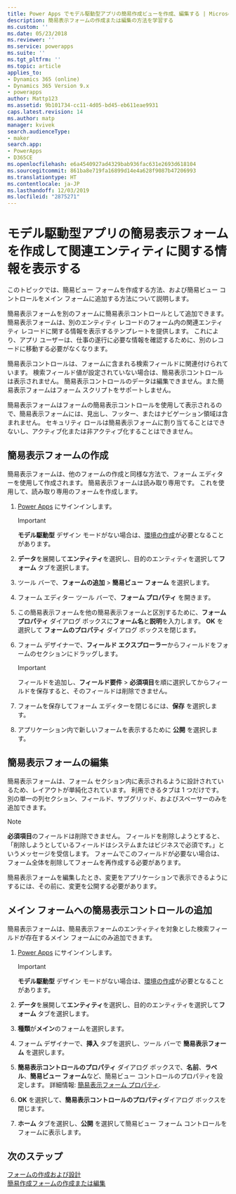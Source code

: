 ```yaml
---
title: Power Apps でモデル駆動型アプリの簡易作成ビューを作成、編集する | MicrosoftDocs
description: 簡易表示フォームの作成または編集の方法を学習する
ms.custom: ''
ms.date: 05/23/2018
ms.reviewer: ''
ms.service: powerapps
ms.suite: ''
ms.tgt_pltfrm: ''
ms.topic: article
applies_to:
- Dynamics 365 (online)
- Dynamics 365 Version 9.x
- powerapps
author: Mattp123
ms.assetid: 9b101734-cc11-4d05-bd45-eb611eae9931
caps.latest.revision: 14
ms.author: matp
manager: kvivek
search.audienceType:
- maker
search.app:
- PowerApps
- D365CE
ms.openlocfilehash: e6a4540927ad4329bab936fac631e2693d618104
ms.sourcegitcommit: 861ba8e719fa16899d14e4a628f9087b47206993
ms.translationtype: HT
ms.contentlocale: ja-JP
ms.lasthandoff: 12/03/2019
ms.locfileid: "2875271"
---
```

# <a name="create-a-model-driven-app-quick-view-form-to-view-information-about-a-related-entity"></a>モデル駆動型アプリの簡易表示フォームを作成して関連エンティティに関する情報を表示する

このトピックでは、簡易ビュー フォームを作成する方法、および簡易ビュー コントロールをメイン フォームに追加する方法について説明します。 

簡易表示フォームを別のフォームに簡易表示コントロールとして追加できます。 簡易表示フォームは、別のエンティティ レコードのフォーム内の関連エンティティ レコードに関する情報を表示するテンプレートを提供します。 これにより、アプリ ユーザーは、仕事の遂行に必要な情報を確認するために、別のレコードに移動する必要がなくなります。  
  
 簡易表示コントロールは、フォームに含まれる検索フィールドに関連付けられています。 検索フィールド値が設定されていない場合は、簡易表示コントロールは表示されません。 簡易表示コントロールのデータは編集できません。また簡易表示フォームはフォーム スクリプトをサポートしません。  
  
 簡易表示フォームはフォームの簡易表示コントロールを使用して表示されるので、簡易表示フォームには、見出し、フッター、またはナビゲーション領域は含まれません。 セキュリティ ロールは簡易表示フォームに割り当てることはできないし、アクティブ化または非アクティブ化することはできません。  
  
<a name="BKMK_CreateQFV"></a>   
## <a name="create-a-quick-view-form"></a>簡易表示フォームの作成  
 簡易表示フォームは、他のフォームの作成と同様な方法で、フォーム エディターを使用して作成されます。 簡易表示フォームは読み取り専用です。 これを使用して、読み取り専用のフォームを作成します。  
  
1. [Power Apps](https://make.powerapps.com/?utm_source=padocs&utm_medium=linkinadoc&utm_campaign=referralsfromdoc) にサインインします。  


    > [!IMPORTANT]
    > **モデル駆動型** デザイン モードがない場合は、[環境の作成](https://docs.microsoft.com/powerapps/administrator/create-environment)が必要となることがあります。     
  
2. **データ**を展開して**エンティティ**を選択し、目的のエンティティを選択して**フォーム** タブを選択します。 
  
3. ツール バーで、**フォームの追加** > **簡易ビュー フォーム** を選択します。  
  
4. フォーム エディター ツール バーで、**フォーム プロパティ** を開きます。  
  
5. この簡易表示フォームを他の簡易表示フォームと区別するために、**フォーム プロパティ** ダイアログ ボックスに**フォーム名**と**説明**を入力します。 **OK** を選択して **フォームのプロパティ** ダイアログ ボックスを閉じます。  
  
6. フォーム デザイナーで、**フィールド エクスプローラー**からフィールドをフォームのセクションにドラッグします。 
  
    > [!IMPORTANT]
    >  フィールドを追加し、**フィールド要件** > **必須項目**を順に選択してからフィールドを保存すると、そのフィールドは削除できません。  
  
7. フォームを保存してフォーム エディターを閉じるには、**保存** を選択します。  

8. アプリケーション内で新しいフォームを表示するために **公開** を選択します。
  
<a name="BKMK_EditQVF"></a>   
## <a name="edit-a-quick-view-form"></a>簡易表示フォームの編集  
 簡易表示フォームは、フォーム セクション内に表示されるように設計されているため、レイアウトが単純化されています。 利用できるタブは 1 つだけです。 別の単一の列セクション、フィールド、サブグリッド、およびスペーサーのみを追加できます。   
  
> [!NOTE]
>  **必須項目**のフィールドは削除できません。 フィールドを削除しようとすると、「削除しようとしているフィールドはシステムまたはビジネスで必須です。」というメッセージを受信します。 フォームでこのフィールドが必要ない場合は、フォーム全体を削除してフォームを再作成する必要があります。  
  
 簡易表示フォームを編集したとき、変更をアプリケーションで表示できるようにするには、その前に、変更を公開する必要があります。  
  
<a name="BKMK_AddQVF"></a>   
## <a name="add-a-quick-view-control-to-a-main-form"></a>メイン フォームへの簡易表示コントロールの追加  
 簡易表示フォームは、簡易表示フォームのエンティティを対象とした検索フィールドが存在するメイン フォームにのみ追加できます。  
  
1.  [Power Apps](https://make.powerapps.com/?utm_source=padocs&utm_medium=linkinadoc&utm_campaign=referralsfromdoc) にサインインします。  

    > [!IMPORTANT]
    > **モデル駆動型** デザイン モードがない場合は、[環境の作成](https://docs.microsoft.com/powerapps/administrator/create-environment)が必要となることがあります。     
  
2.  **データ**を展開して**エンティティ**を選択し、目的のエンティティを選択して**フォーム** タブを選択します。  

3. **種類**が**メイン**のフォームを選択します。

4. フォーム デザイナーで、**挿入** タブを選択し、ツール バーで **簡易表示フォーム** を選択します。  
  
5.  **簡易表示コントロールのプロパティ** ダイアログ ボックスで、**名前**、**ラベル**、**簡易ビュー フォーム**など、簡易ビュー コントロールのプロパティを設定します。 詳細情報: [簡易表示フォーム プロパティ](quick-view-control-properties-legacy.md).  
  
6.  **OK** を選択して、**簡易表示コントロールのプロパティ**ダイアログ ボックスを閉じます。  
  
7.  **ホーム** タブを選択し、**公開** を選択して簡易ビュー フォーム コントロールをフォームに表示します。  
  
## <a name="next-steps"></a>次のステップ   
 [フォームの作成および設計](create-design-forms.md)   
 [簡易作成フォームの作成または編集](create-edit-quick-create-forms.md)
